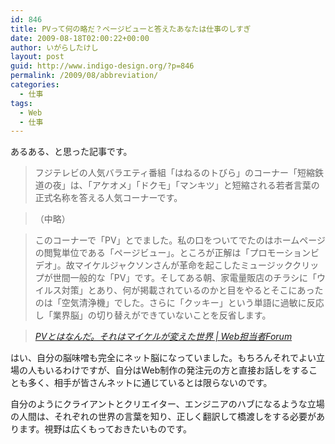 ```yaml
---
id: 846
title: PVって何の略だ？ページビューと答えたあなたは仕事のしすぎ
date: 2009-08-18T02:00:22+00:00
author: いがらしたけし
layout: post
guid: http://www.indigo-design.org/?p=846
permalink: /2009/08/abbreviation/
categories:
  - 仕事
tags:
  - Web
  - 仕事
---
```

あるある、と思った記事です。

> フジテレビの人気バラエティ番組「はねるのトびら」のコーナー「短縮鉄道の夜」は、「アケオメ」「ドクモ」「マンキツ」と短縮される若者言葉の正式名称を答える人気コーナーです。
  
> （中略）
  
> このコーナーで「PV」とでました。私の口をついてでたのはホームページの閲覧単位である「ページビュー」。ところが正解は「プロモーションビデオ」。故マイケルジャクソンさんが革命を起こしたミュージッククリップが世間一般的な「PV」です。そしてある朝、家電量販店のチラシに「ウイルス対策」とあり、何が掲載されているのかと目をやるとそこにあったのは「空気清浄機」でした。さらに「クッキー」という単語に過敏に反応し「業界脳」の切り替えができていないことを反省します。
  
> <cite><a href="http://web-tan.forum.impressrd.jp/e/2009/08/05/6185">PVとはなんだ。それはマイケルが変えた世界 | Web担当者Forum</a></cite>

はい、自分の脳味噌も完全にネット脳になっていました。もちろんそれでよい立場の人もいるわけですが、自分はWeb制作の発注元の方と直接お話しをすることも多く、相手が皆さんネットに通じているとは限らないのです。

自分のようにクライアントとクリエイター、エンジニアのハブになるような立場の人間は、それぞれの世界の言葉を知り、正しく翻訳して橋渡しをする必要があります。視野は広くもっておきたいものです。
